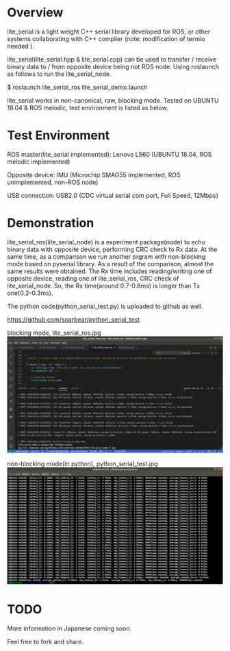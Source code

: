 # Overview
lite_serial is a light weight C++ serial library developed for ROS, or other systems collaborating with C++ complier (note: modification of termio needed ).

lite_serial(lite_serial.hpp & lite_serial.cpp) can be used to transfer / receive binary data to / from opposite device being not ROS node. Using roslaunch as follows to run the lite_serial_node.

$ roslaunch lite_serial_ros lite_serial_demo.launch

lite_serial works in non-canonical, raw, blocking mode. Tested on UBUNTU 18.04 & ROS melodic, test environment is listed as below.

# Test Environment
ROS master(lite_serial implemented): Lenovo L560 (UBUNTU 18.04, ROS melodic implemented)

Opposite device: IMU (Microchip SMAG55 implemented, ROS unimplemented, non-ROS node)

USB connection: USB2.0 (CDC virtual serial com port, Full Speed, 12Mbps)


# Demonstration

lite_serial_ros(lite_serial_node) is a experiment package(node) to echo binary data with opposite device, performing CRC check to Rx data.
At the same time, as a comparison we run another prgram with non-blocking mode based on pyserial library.
As a result of the comparison, almost the same results were obtained. The Rx time includes reading/writing one of opposite device, reading one of lite_serial_ros, CRC check of lite_serial_node. So, the Rx time(around 0.7-0.8ms) is longer than Tx one(0.2-0.3ms).

The python code(python_serial_test.py) is uploaded to github as well. 

<a href="https://github.com/soarbear/python_serial_test" target="_blank">https://github.com/soarbear/python_serial_test</a>

blocking mode, lite_serial_ros.jpg
![alt text](https://github.com/soarbear/lite_serial_ros/blob/main/image/lite_serial_ros.jpg)

non-blocking mode(in python), python_serial_test.jpg
![alt text](https://github.com/soarbear/lite_serial_ros/blob/main/image/python_serial_test.jpg)

# TODO
More information in Japanese coming soon.

Feel free to fork and share.
